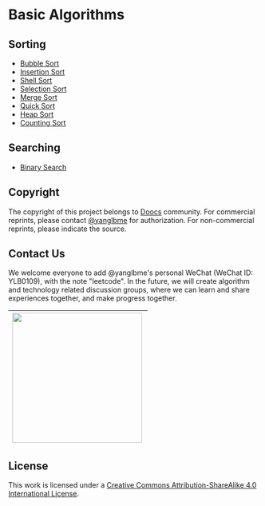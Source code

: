 # Basic Algorithms

## Sorting

-   [Bubble Sort](./basic/sorting/BubbleSort/README.md)
-   [Insertion Sort](./basic/sorting/InsertionSort/README.md)
-   [Shell Sort](./basic/sorting/ShellSort/README.md)
-   [Selection Sort](./basic/sorting/SelectionSort/README.md)
-   [Merge Sort](./basic/sorting/MergeSort/README.md)
-   [Quick Sort](./basic/sorting/QuickSort/README.md)
-   [Heap Sort](./basic/sorting/HeapSort/README.md)
-   [Counting Sort](./basic/sorting/CountingSort/README.md)

## Searching

-   [Binary Search](./basic/searching/BinarySearch/README.md)

## Copyright

The copyright of this project belongs to [Doocs](https://github.com/doocs) community. For commercial reprints, please contact [@yanglbme](mailto:contact@yanglibin.info) for authorization. For non-commercial reprints, please indicate the source.

## Contact Us

We welcome everyone to add @yanglbme's personal WeChat (WeChat ID: YLB0109), with the note "leetcode". In the future, we will create algorithm and technology related discussion groups, where we can learn and share experiences together, and make progress together.

| <img src="./images/qrcode-for-yanglbme-en.png" width="260px" align="left"/> |
| --------------------------------------------------------------------------------------------------------------------------------- |

## License

This work is licensed under a <a rel="license" href="http://creativecommons.org/licenses/by-sa/4.0/">Creative Commons Attribution-ShareAlike 4.0 International License</a>.
